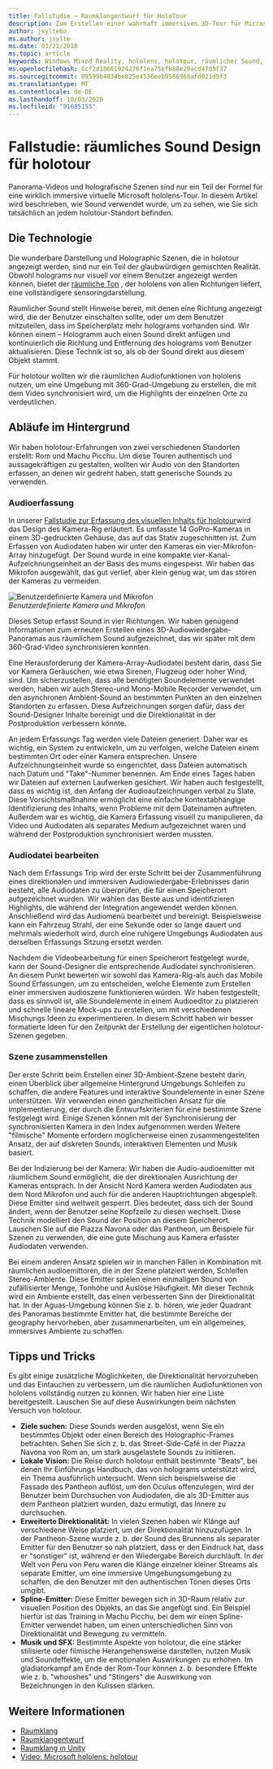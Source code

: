 ```yaml
---
title: Fallstudie – Raumklangentwurf für HoloTour
description: Zum Erstellen einer wahrhaft immersiven 3D-Tour für Microsoft hololens sind die Panorama Videos und Holographic-Kulissen nur Teil der Formel.
author: jsyltebo
ms.author: jsylte
ms.date: 03/21/2018
ms.topic: article
keywords: Windows Mixed Reality, hololens, holotour, räumlicher Sound, Fallstudie
ms.openlocfilehash: 6cf2d18661924276f1ea75efb88e29acd4709f37
ms.sourcegitcommit: 09599b4034be825e4536eeb9566968afd021d5f3
ms.translationtype: MT
ms.contentlocale: de-DE
ms.lasthandoff: 10/03/2020
ms.locfileid: "91685155"
---
```

# <a name="case-study-spatial-sound-design-for-holotour"></a>Fallstudie: räumliches Sound Design für holotour

Panorama-Videos und holografische Szenen sind nur ein Teil der Formel für eine wirklich immersive virtuelle Microsoft hololens-Tour. In diesem Artikel wird beschrieben, wie Sound verwendet wurde, um zu sehen, wie Sie sich tatsächlich an jedem holotour-Standort befinden.

## <a name="the-tech"></a>Die Technologie

Die wunderbare Darstellung und Holographic Szenen, die in holotour angezeigt werden, sind nur ein Teil der glaubwürdigen gemischten Realität. Obwohl holograms nur visuell vor einem Benutzer angezeigt werden können, bietet der [räumliche Ton](spatial-sound.md) , der hololens von allen Richtungen liefert, eine vollständigere sensoringdarstellung.

Räumlicher Sound stellt Hinweise bereit, mit denen eine Richtung angezeigt wird, die der Benutzer einschalten sollte, oder um dem Benutzer mitzuteilen, dass im Speicherplatz mehr holograms vorhanden sind. Wir können einem – Hologramm auch einen Sound direkt anfügen und kontinuierlich die Richtung und Entfernung des holograms vom Benutzer aktualisieren. Diese Technik ist so, als ob der Sound direkt aus diesem Objekt stammt.

Für holotour wollten wir die räumlichen Audiofunktionen von hololens nutzen, um eine Umgebung mit 360-Grad-Umgebung zu erstellen, die mit dem Video synchronisiert wird, um die Highlights der einzelnen Orte zu verdeutlichen.

## <a name="behind-the-scenes"></a>Abläufe im Hintergrund

Wir haben holotour-Erfahrungen von zwei verschiedenen Standorten erstellt: Rom und Machu Picchu. Um diese Touren authentisch und aussagekräftigen zu gestalten, wollten wir Audio von den Standorten erfassen, an denen wir gedreht haben, statt generische Sounds zu verwenden.

### <a name="capture-the-audio"></a>Audioerfassung

In unserer [Fallstudie zur Erfassung des visuellen Inhalts für holotour](../out-of-scope/case-study-capturing-and-creating-content-for-holotour.md)wird das Design des Kamera-Rig erläutert. Es umfasste 14 GoPro-Kameras in einem 3D-gedruckten Gehäuse, das auf das Stativ zugeschnitten ist. Zum Erfassen von Audiodaten haben wir unter den Kameras ein vier-Mikrofon-Array hinzugefügt. Der Sound wurde in eine kompakte vier-Kanal-Aufzeichnungseinheit an der Basis des mums eingespeist. Wir haben das Mikrofon ausgewählt, das gut verlief, aber klein genug war, um das stören der Kameras zu vermeiden.

![Benutzerdefinierte Kamera und Mikrofon](images/camera-rig-microphones-300px.png)<br>
*Benutzerdefinierte Kamera und Mikrofon*

Dieses Setup erfasst Sound in vier Richtungen. Wir haben genügend Informationen zum erneuten Erstellen eines 3D-Audiowiedergabe-Panoramas aus räumlichem Sound aufgezeichnet, das wir später mit dem 360-Grad-Video synchronisieren konnten.

Eine Herausforderung der Kamera-Array-Audiodatei besteht darin, dass Sie vor Kamera Geräuschen, wie etwa Sirenen, Flugzeug oder hoher Wind, sind. Um sicherzustellen, dass alle benötigten Soundelemente verwendet werden, haben wir auch Stereo-und Mono-Mobile Recorder verwendet, um den asynchronen Ambient-Sound an bestimmten Punkten an den einzelnen Standorten zu erfassen. Diese Aufzeichnungen sorgen dafür, dass der Sound-Designer Inhalte bereinigt und die Direktionalität in der Postproduktion verbessern könnte.

An jedem Erfassungs Tag werden viele Dateien generiert. Daher war es wichtig, ein System zu entwickeln, um zu verfolgen, welche Dateien einem bestimmten Ort oder einer Kamera entsprechen. Unsere Aufzeichnungseinheit wurde so eingerichtet, dass Dateien automatisch nach Datum und "Take"-Nummer benennen. Am Ende eines Tages haben wir Dateien auf externen Laufwerken gesichert. Wir haben auch festgestellt, dass es wichtig ist, den Anfang der Audioaufzeichnungen verbal zu Slate. Diese Vorsichtsmaßnahme ermöglicht eine einfache kontextabhängige Identifizierung des Inhalts, wenn Probleme mit dem Dateinamen auftreten. Außerdem war es wichtig, die Kamera Erfassung visuell zu manipulieren, da Video und Audiodaten als separates Medium aufgezeichnet waren und während der Postproduktion synchronisiert werden mussten.

### <a name="edit-the-audio"></a>Audiodatei bearbeiten

Nach dem Erfassungs Trip wird der erste Schritt bei der Zusammenführung eines direktionalen und immersiven Audiowiedergabe-Erlebnisses darin besteht, alle Audiodaten zu überprüfen, die für einen Speicherort aufgezeichnet wurden. Wir wählen das Beste aus und identifizieren Highlights, die während der Integration angewendet werden können. Anschließend wird das Audiomenü bearbeitet und bereinigt. Beispielsweise kann ein Fahrzeug Strahl, der eine Sekunde oder so lange dauert und mehrmals wiederholt wird, durch eine ruhigere Umgebungs Audiodaten aus derselben Erfassungs Sitzung ersetzt werden.

Nachdem die Videobearbeitung für einen Speicherort festgelegt wurde, kann der Sound-Designer die entsprechende Audiodatei synchronisieren. An diesem Punkt bewerten wir sowohl das Kamera-Rig-als auch das Mobile Sound Erfassungen, um zu entscheiden, welche Elemente zum Erstellen einer immersiven audioszene funktionieren würden. Wir haben festgestellt, dass es sinnvoll ist, alle Soundelemente in einem Audioeditor zu platzieren und schnelle lineare Mock-ups zu erstellen, um mit verschiedenen Mischungs Ideen zu experimentieren. In diesem Schritt haben wir besser formatierte Ideen für den Zeitpunkt der Erstellung der eigentlichen holotour-Szenen gegeben.

### <a name="assemble-the-scene"></a>Szene zusammenstellen

Der erste Schritt beim Erstellen einer 3D-Ambient-Szene besteht darin, einen Überblick über allgemeine Hintergrund Umgebungs Schleifen zu schaffen, die andere Features und interaktive Soundelemente in einer Szene unterstützen. Wir verwenden einen ganzheitlichen Ansatz für die Implementierung, der durch die Entwurfskriterien für eine bestimmte Szene festgelegt wird. Einige Szenen können mit der Synchronisierung der synchronisierten Kamera in den Index aufgenommen werden Weitere "filmische" Momente erfordern möglicherweise einen zusammengestellten Ansatz, der auf diskreten Sounds, interaktiven Elementen und Musik basiert.

Bei der Indizierung bei der Kamera: Wir haben die Audio-audioemitter mit räumlichem Sound ermöglicht, die der direktionalen Ausrichtung der Kameras entsprach. In der Ansicht Nord Kamera werden Audiodaten aus dem Nord Mikrofon und auch für die anderen Hauptrichtungen abgespielt. Diese Emitter sind weltweit gesperrt. Dies bedeutet, dass sich der Sound ändert, wenn der Benutzer seine Kopfzeile zu diesen wechselt. Diese Technik modelliert den Sound der Position an diesem Speicherort. Lauschen Sie auf die Piazza Navona oder das Pantheon, um Beispiele für Szenen zu verwenden, die eine gute Mischung aus Kamera erfasster Audiodaten verwenden.

Bei einem anderen Ansatz spielen wir in manchen Fällen in Kombination mit räumlichen audioemittoren, die in der Szene platziert werden, Schleifen Stereo-Ambiente. Diese Emitter spielen einen einmaligen Sound von zufällisierter Menge, Tonhöhe und Auslöse Häufigkeit. Mit dieser Technik wird ein Ambiente erstellt, das einen verbesserten Sinn der Direktionalität hat. In der Aguas-Umgebung können Sie z. b. hören, wie jeder Quadrant des Panoramas bestimmte Emitter hat, die bestimmte Bereiche der geography hervorheben, aber zusammenarbeiten, um ein allgemeines, immersives Ambiente zu schaffen.

## <a name="tips-and-tricks"></a>Tipps und Tricks

Es gibt einige zusätzliche Möglichkeiten, die Direktionalität hervorzuheben und das Eintauchen zu verbessern, um die räumlichen Audiofunktionen von hololens vollständig nutzen zu können. Wir haben hier eine Liste bereitgestellt. Lauschen Sie auf diese Auswirkungen beim nächsten Versuch von holotour.
* **Ziele suchen:** Diese Sounds werden ausgelöst, wenn Sie ein bestimmtes Objekt oder einen Bereich des Holographic-Frames betrachten. Sehen Sie sich z. b. das Street-Side-Café in der Piazza Navona von Rom an, um stark ausgelastete Sounds zu initiieren.
* **Lokale Vision:** Die Reise durch holotour enthält bestimmte "Beats", bei denen Ihr Einführungs Handbuch, das von holograms unterstützt wird, ein Thema ausführlich untersucht. Wenn sich beispielsweise die Fassade des Pantheon auflöst, um den Oculus offenzulegen, wird der Benutzer beim Durchsuchen von Audiodaten, die als 3D-Emitter aus dem Pantheon platziert wurden, dazu ermutigt, das Innere zu durchsuchen.
* **Erweiterte Direktionalität:** In vielen Szenen haben wir Klänge auf verschiedene Weise platziert, um der Direktionalität hinzuzufügen. In der Pantheon-Szene wurde z. b. der Sound des Brunnens als separater Emitter für den Benutzer so nah platziert, dass er den Eindruck hat, dass er "sonstiger" ist, während er den Wiedergabe Bereich durchläuft. In der Welt von Peru von Peru waren die Klänge einzelner kleiner Streams als separate Emitter, um eine immersive Umgebungsumgebung zu schaffen, die den Benutzer mit den authentischen Tönen dieses Orts umgibt.
* **Spline-Emitter:** Diese Emitter bewegen sich in 3D-Raum relativ zur visuellen Position des Objekts, an das Sie angefügt sind. Ein Beispiel hierfür ist das Training in Machu Picchu, bei dem wir einen Spline-Emitter verwendet haben, um einen unterschiedlichen Sinn von Direktionalität und Bewegung zu vermitteln.
* **Musik und SFX:** Bestimmte Aspekte von holotour, die eine stärker stilisierte oder filmische Herangehensweise darstellen, nutzen Musik und Soundeffekte, um die emotionalen Auswirkungen zu erhöhen. Im gladiatorkampf am Ende der Rom-Tour können z. b. besondere Effekte wie z. b. "whooshes" und "Stingers" die Auswirkung von Bezeichnungen in den Kulissen stärken.

## <a name="see-also"></a>Weitere Informationen
* [Raumklang](spatial-sound.md)
* [Raumklangentwurf](spatial-sound-design.md)
* [Raumklang in Unity](../develop/unity/spatial-sound-in-unity.md)
* [Video: Microsoft hololens: holotour](https://www.youtube.com/watch?v=pLd9WPlaMpY)
